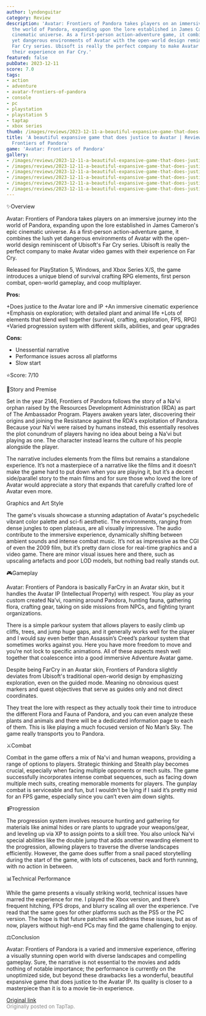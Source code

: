 ```yaml
---
author: lyndonguitar
category: Review
description: 'Avatar: Frontiers of Pandora takes players on an immersive journey into
  the world of Pandora, expanding upon the lore established in James Cameron''s epic
  cinematic universe. As a first-person action-adventure game, it combines the lush
  yet dangerous environments of Avatar with the open-world design reminiscent of Ubisoft''s
  Far Cry series. Ubisoft is really the perfect company to make Avatar video games  with
  their experience on Far Cry.'
featured: false
pubDate: 2023-12-11
score: 7.0
tags:
- action
- adventure
- avatar-frontiers-of-pandora
- console
- pc
- playstation
- playstation 5
- taptap
- xbox series
thumb: /images/reviews/2023-12-11-a-beautiful-expansive-game-that-does-justice-to-avatar--review---avatar-frontiers-of-pand-0.avif
title: 'A beautiful expansive game that does justice to Avatar | Review - Avatar:
  Frontiers of Pandora'
game: 'Avatar: Frontiers of Pandora'
gallery:
- /images/reviews/2023-12-11-a-beautiful-expansive-game-that-does-justice-to-avatar--review---avatar-frontiers-of-pand-0.avif
- /images/reviews/2023-12-11-a-beautiful-expansive-game-that-does-justice-to-avatar--review---avatar-frontiers-of-pand-1.avif
- /images/reviews/2023-12-11-a-beautiful-expansive-game-that-does-justice-to-avatar--review---avatar-frontiers-of-pand-2.avif
- /images/reviews/2023-12-11-a-beautiful-expansive-game-that-does-justice-to-avatar--review---avatar-frontiers-of-pand-3.avif
- /images/reviews/2023-12-11-a-beautiful-expansive-game-that-does-justice-to-avatar--review---avatar-frontiers-of-pand-4.avif
- /images/reviews/2023-12-11-a-beautiful-expansive-game-that-does-justice-to-avatar--review---avatar-frontiers-of-pand-5.avif
---
```

✨Overview

Avatar: Frontiers of Pandora takes players on an immersive journey into the world of Pandora, expanding upon the lore established in James Cameron's epic cinematic universe. As a first-person action-adventure game, it combines the lush yet dangerous environments of Avatar with the open-world design reminiscent of Ubisoft's Far Cry series. Ubisoft is really the perfect company to make Avatar video games  with their experience on Far Cry.

Released for PlayStation 5, Windows, and Xbox Series X/S, the game introduces a unique blend of survival crafting RPG elements, first person combat, open-world gameplay, and coop multiplayer.


**Pros:**


+Does justice to the Avatar lore and IP
+An immersive cinematic experience
+Emphasis on exploration; with detailed plant and animal life
+Lots of elements that blend well together (survival, crafting, exploration, FPS, RPG)
+Varied progression system with different skills, abilities, and gear upgrades


**Cons:**
- Unessential narrative
- Performance issues across all platforms
- Slow start


⭐️Score: 7/10

📖Story and Premise

Set in the year 2146, Frontiers of Pandora follows the story of a Na'vi orphan raised by the Resources Development Administration (RDA) as part of The Ambassador Program. Players awaken years later, discovering their origins and joining the Resistance against the RDA's exploitation of Pandora. Because your Na’vi were raised by humans instead, this essentially resolves the plot conundrum of players having no idea about being a Na’vi but playing as one. The character instead learns the culture of his people alongside the player.

The narrative includes elements from the films but remains a standalone experience. It’s not a masterpiece of a narrative like the films and it doesn’t make the game hard to put down when you are playing it, but it’s a decent side/parallel story to the main films and for sure those who loved the lore of Avatar would appreciate a story that expands that carefully crafted lore of Avatar even more.

Graphics and Art Style

The game's visuals showcase a stunning adaptation of Avatar's psychedelic vibrant color palette and sci-fi aesthetic. The environments, ranging from dense jungles to open plateaus, are all visually impressive. The audio contribute to the immersive experience, dynamically shifting between ambient sounds and intense combat music. It’s not as impressive as the CGI of even the 2009 film, but it’s pretty darn close for real-time graphics and a video game. There are minor visual issues here and there, such as upscaling artefacts and poor LOD models, but nothing bad really stands out.

🎮Gameplay

Avatar: Frontiers of Pandora is basically FarCry in an Avatar skin, but it handles the Avatar IP (Intellectual Property) with respect. You play as your custom created Na’vi, roaming around Pandora, hunting fauna, gathering flora, crafting gear, taking on side missions from NPCs, and fighting tyrant organizations.

There is a simple parkour system that allows players to easily climb up cliffs, trees, and jump huge gaps, and it generally works well for the player and I would say even better than Assassin’s Creed’s parkour system that sometimes works against you. Here you have more freedom to move and you’re not lock to specific animations. All of these aspects mesh well together that coalescence into a good immersive Adventure Avatar game.

Despite being FarCry in an Avatar skin, Frontiers of Pandora slightly deviates from Ubisoft's traditional open-world design by emphasizing exploration, even on the guided mode. Meaning no obnoxious quest markers and quest objectives that serve as guides only and not direct coordinates.

They treat the lore with respect as they actually took their time to introduce the different Flora and Fauna of Pandora, and you can even analyze these plants and animals and there will be a dedicated information page to each of them. This is like playing a much focused version of No Man’s Sky. The game really transports you to Pandora.

⚔️Combat

Combat in the game offers a mix of Na'vi and human weapons, providing a range of options to players. Strategic thinking and Stealth play becomes crucial, especially when facing multiple opponents or mech suits. The game successfully incorporates intense combat sequences, such as facing down multiple mech suits, creating memorable moments for players. The gunplay combat is serviceable and fun, but I wouldn’t be lying if I said it’s pretty mid for an FPS game, especially since you can’t even aim down sights.

⏫Progression

The progression system involves resource hunting and gathering for materials like animal hides or rare plants to upgrade your weapons/gear, and leveling up via XP to assign points to a skill tree. You also unlock Na’vi special abilities like the double jump that adds another rewarding element to the progression, allowing players to traverse the diverse landscapes efficiently. However, the game does suffer from a snail paced storytelling during the start of the game, with lots of cutscenes, back and forth running, with no action in between.

📊Technical Performance

While the game presents a visually striking world, technical issues have marred the experience for me. I played the Xbox version, and there’s frequent hitching, FPS drops, and blurry scaling all over the experience. I’ve read that the same goes for other platforms such as the PS5 or the PC version. The hope is that future patches will address these issues, but as of now, players without high-end PCs may find the game challenging to enjoy.

⚖️Conclusion

Avatar: Frontiers of Pandora is a varied and immersive experience, offering a visually stunning open world with diverse landscapes and compelling gameplay. Sure, the narrative is not essential to the movies and adds nothing of notable importance; the performance is currently on the unoptimized side, but beyond these drawbacks lies a wonderful, beautiful expansive game that does justice to the Avatar IP. Its quality is closer to a masterpiece than it is to a movie tie-in experience.

[Original link](https://www.taptap.io/post/6651025)<br><span style="font-size: 0.95em; color: #888;">Originally posted on TapTap.</span>